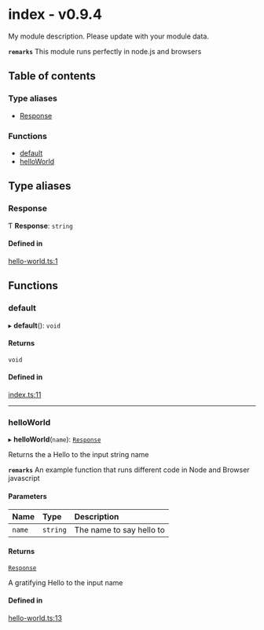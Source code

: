# index - v0.9.4

My module description. Please update with your module data.

**`remarks`**
This module runs perfectly in node.js and browsers

## Table of contents

### Type aliases

- [Response](API.md#response)

### Functions

- [default](API.md#default)
- [helloWorld](API.md#helloworld)

## Type aliases

### Response

Ƭ **Response**: `string`

#### Defined in

[hello-world.ts:1](https://github.com/juanelas/node-browser-skel/blob/6f3bc4b/src/ts/hello-world.ts#L1)

## Functions

### default

▸ **default**(): `void`

#### Returns

`void`

#### Defined in

[index.ts:11](https://github.com/juanelas/node-browser-skel/blob/6f3bc4b/src/ts/index.ts#L11)

___

### helloWorld

▸ **helloWorld**(`name`): [`Response`](API.md#response)

Returns the a Hello to the input string name

**`remarks`** An example function that runs different code in Node and Browser javascript

#### Parameters

| Name | Type | Description |
| :------ | :------ | :------ |
| `name` | `string` | The name to say hello to |

#### Returns

[`Response`](API.md#response)

A gratifying Hello to the input name

#### Defined in

[hello-world.ts:13](https://github.com/juanelas/node-browser-skel/blob/6f3bc4b/src/ts/hello-world.ts#L13)

